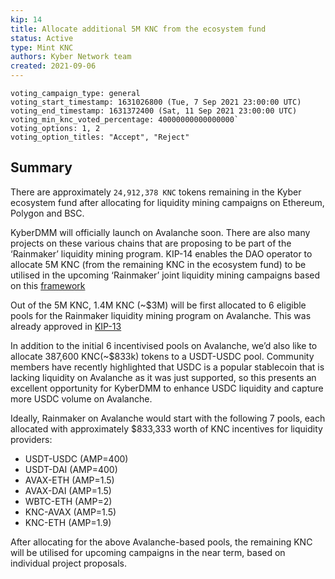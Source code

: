 ```yaml
---
kip: 14
title: Allocate additional 5M KNC from the ecosystem fund
status: Active
type: Mint KNC
authors: Kyber Network team
created: 2021-09-06
---
```


```
voting_campaign_type: general
voting_start_timestamp: 1631026800 (Tue, 7 Sep 2021 23:00:00 UTC)
voting_end_timestamp: 1631372400 (Sat, 11 Sep 2021 23:00:00 UTC)
voting_min_knc_voted_percentage: 40000000000000000`
voting_options: 1, 2
voting_option_titles: "Accept", "Reject"
```

## Summary

There are approximately `24,912,378 KNC` tokens remaining in the Kyber ecosystem fund after allocating for liquidity mining campaigns on Ethereum, Polygon and BSC.

KyberDMM will officially launch on Avalanche soon. There are also many projects on these various chains that are proposing to be part of the ‘Rainmaker’ liquidity mining program. KIP-14 enables the DAO operator to allocate 5M KNC (from the remaining KNC in the ecosystem fund) to be utilised in the upcoming ‘Rainmaker’ joint liquidity mining campaigns based on this [framework](https://github.com/KyberNetwork/KIPs/blob/master/KIPs/kip-8.md)

Out of the 5M KNC, 1.4M KNC (~$3M) will be first allocated to 6 eligible pools for the Rainmaker liquidity mining program on Avalanche. This was already approved in [KIP-13](https://github.com/KyberNetwork/KIPs/blob/master/KIPs/kip-13.md)

In addition to the initial 6 incentivised pools on Avalanche, we’d also like to allocate 387,600 KNC(~$833k) tokens to a USDT-USDC pool. Community members have recently highlighted that USDC is a popular stablecoin that is lacking liquidity on Avalanche as it was just supported, so this presents an excellent opportunity for KyberDMM to enhance USDC liquidity and capture more USDC volume on Avalanche.

Ideally, Rainmaker on Avalanche would start with the following 7 pools, each allocated with approximately $833,333 worth of KNC incentives for liquidity providers:

- USDT-USDC (AMP=400)
- USDT-DAI (AMP=400)
- AVAX-ETH (AMP=1.5)
- AVAX-DAI (AMP=1.5)
- WBTC-ETH (AMP=2)
- KNC-AVAX (AMP=1.5)
- KNC-ETH (AMP=1.9)

After allocating for the above Avalanche-based pools, the remaining KNC will be utilised for upcoming campaigns in the near term, based on individual project proposals.